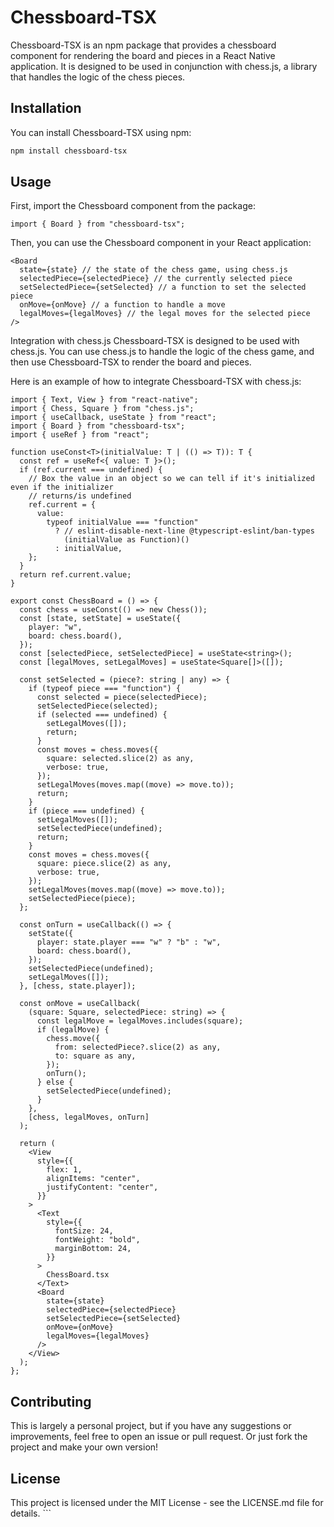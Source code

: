 # Chessboard-TSX

Chessboard-TSX is an npm package that provides a chessboard component for rendering the board and pieces in a React Native application. It is designed to be used in conjunction with chess.js, a library that handles the logic of the chess pieces.

## Installation

You can install Chessboard-TSX using npm:

```bash
npm install chessboard-tsx
```

## Usage

First, import the Chessboard component from the package:

```tsx
import { Board } from "chessboard-tsx";
```

Then, you can use the Chessboard component in your React application:

```tsx
<Board
  state={state} // the state of the chess game, using chess.js
  selectedPiece={selectedPiece} // the currently selected piece
  setSelectedPiece={setSelected} // a function to set the selected piece
  onMove={onMove} // a function to handle a move
  legalMoves={legalMoves} // the legal moves for the selected piece
/>
```

Integration with chess.js
Chessboard-TSX is designed to be used with chess.js. You can use chess.js to handle the logic of the chess game, and then use Chessboard-TSX to render the board and pieces.

Here is an example of how to integrate Chessboard-TSX with chess.js:

```tsx
import { Text, View } from "react-native";
import { Chess, Square } from "chess.js";
import { useCallback, useState } from "react";
import { Board } from "chessboard-tsx";
import { useRef } from "react";

function useConst<T>(initialValue: T | (() => T)): T {
  const ref = useRef<{ value: T }>();
  if (ref.current === undefined) {
    // Box the value in an object so we can tell if it's initialized even if the initializer
    // returns/is undefined
    ref.current = {
      value:
        typeof initialValue === "function"
          ? // eslint-disable-next-line @typescript-eslint/ban-types
            (initialValue as Function)()
          : initialValue,
    };
  }
  return ref.current.value;
}

export const ChessBoard = () => {
  const chess = useConst(() => new Chess());
  const [state, setState] = useState({
    player: "w",
    board: chess.board(),
  });
  const [selectedPiece, setSelectedPiece] = useState<string>();
  const [legalMoves, setLegalMoves] = useState<Square[]>([]);

  const setSelected = (piece?: string | any) => {
    if (typeof piece === "function") {
      const selected = piece(selectedPiece);
      setSelectedPiece(selected);
      if (selected === undefined) {
        setLegalMoves([]);
        return;
      }
      const moves = chess.moves({
        square: selected.slice(2) as any,
        verbose: true,
      });
      setLegalMoves(moves.map((move) => move.to));
      return;
    }
    if (piece === undefined) {
      setLegalMoves([]);
      setSelectedPiece(undefined);
      return;
    }
    const moves = chess.moves({
      square: piece.slice(2) as any,
      verbose: true,
    });
    setLegalMoves(moves.map((move) => move.to));
    setSelectedPiece(piece);
  };

  const onTurn = useCallback(() => {
    setState({
      player: state.player === "w" ? "b" : "w",
      board: chess.board(),
    });
    setSelectedPiece(undefined);
    setLegalMoves([]);
  }, [chess, state.player]);

  const onMove = useCallback(
    (square: Square, selectedPiece: string) => {
      const legalMove = legalMoves.includes(square);
      if (legalMove) {
        chess.move({
          from: selectedPiece?.slice(2) as any,
          to: square as any,
        });
        onTurn();
      } else {
        setSelectedPiece(undefined);
      }
    },
    [chess, legalMoves, onTurn]
  );

  return (
    <View
      style={{
        flex: 1,
        alignItems: "center",
        justifyContent: "center",
      }}
    >
      <Text
        style={{
          fontSize: 24,
          fontWeight: "bold",
          marginBottom: 24,
        }}
      >
        ChessBoard.tsx
      </Text>
      <Board
        state={state}
        selectedPiece={selectedPiece}
        setSelectedPiece={setSelected}
        onMove={onMove}
        legalMoves={legalMoves}
      />
    </View>
  );
};
```

## Contributing

This is largely a personal project, but if you have any suggestions or improvements, feel free to open an issue or pull request. Or just fork the project and make your own version!

## License

This project is licensed under the MIT License - see the LICENSE.md file for details. ```
